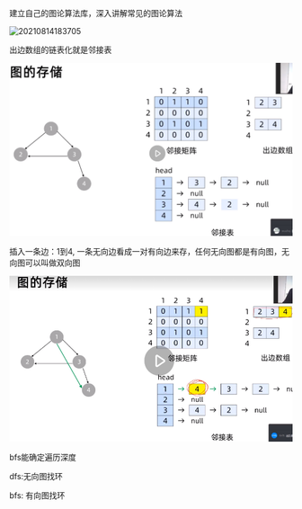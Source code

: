 
建立自己的图论算法库，深入讲解常见的图论算法

![20210814183705](https://i.loli.net/2021/08/15/zuJi2agvcWlp4js.png)


出边数组的链表化就是邻接表

![20210702103234](https://raw.githubusercontent.com/corykingsf/hack-system-design-pixel/main/pictures/20210702103234.png)


插入一条边：1到4,
一条无向边看成一对有向边来存，任何无向图都是有向图，无向图可以叫做双向图


![20210702214711](https://raw.githubusercontent.com/corykingsf/hack-system-design-pixel/main/pictures/20210702214711.png)


bfs能确定遍历深度


dfs:无向图找环

bfs: 有向图找环

